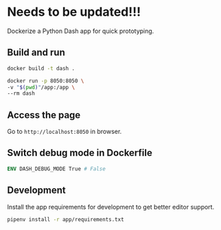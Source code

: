 # Needs to be updated!!!

Dockerize a Python Dash app for quick prototyping.

## Build and run

```sh
docker build -t dash .

docker run -p 8050:8050 \
-v "$(pwd)"/app:/app \
--rm dash
```

## Access the page

Go to `http://localhost:8050` in browser.

## Switch debug mode in Dockerfile

```dockerfile
ENV DASH_DEBUG_MODE True # False
```

## Development

Install the app requirements for development to get better editor support.

```sh
pipenv install -r app/requirements.txt
```
